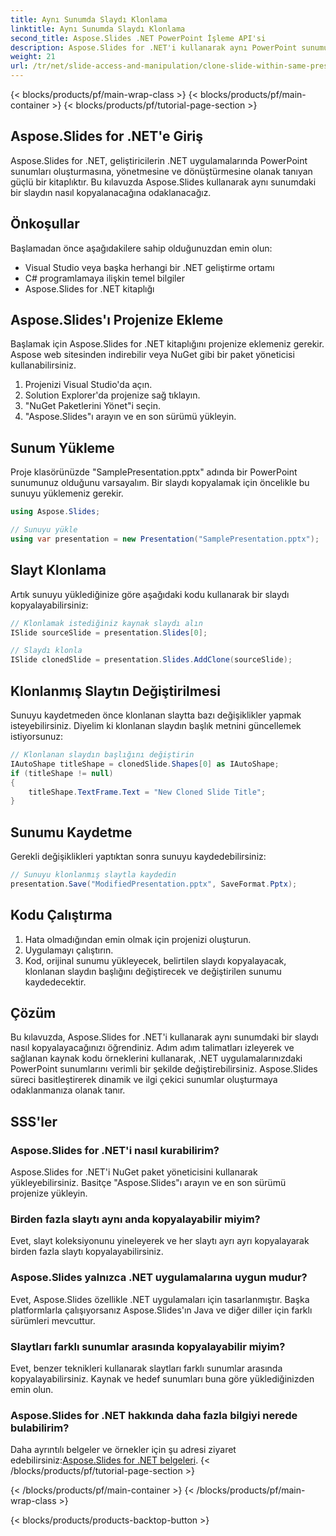 ```yaml
---
title: Aynı Sunumda Slaydı Klonlama
linktitle: Aynı Sunumda Slaydı Klonlama
second_title: Aspose.Slides .NET PowerPoint İşleme API'si
description: Aspose.Slides for .NET'i kullanarak aynı PowerPoint sunumundaki slaytları nasıl kopyalayacağınızı öğrenin. Sunumlarınızı verimli bir şekilde düzenlemek için eksiksiz kaynak kodu örnekleri içeren bu adım adım kılavuzu izleyin.
weight: 21
url: /tr/net/slide-access-and-manipulation/clone-slide-within-same-presentation/
---
```


{< blocks/products/pf/main-wrap-class >}
{< blocks/products/pf/main-container >}
{< blocks/products/pf/tutorial-page-section >}


## Aspose.Slides for .NET'e Giriş

Aspose.Slides for .NET, geliştiricilerin .NET uygulamalarında PowerPoint sunumları oluşturmasına, yönetmesine ve dönüştürmesine olanak tanıyan güçlü bir kitaplıktır. Bu kılavuzda Aspose.Slides kullanarak aynı sunumdaki bir slaydın nasıl kopyalanacağına odaklanacağız.

## Önkoşullar

Başlamadan önce aşağıdakilere sahip olduğunuzdan emin olun:

- Visual Studio veya başka herhangi bir .NET geliştirme ortamı
- C# programlamaya ilişkin temel bilgiler
- Aspose.Slides for .NET kitaplığı

## Aspose.Slides'ı Projenize Ekleme

Başlamak için Aspose.Slides for .NET kitaplığını projenize eklemeniz gerekir. Aspose web sitesinden indirebilir veya NuGet gibi bir paket yöneticisi kullanabilirsiniz.

1. Projenizi Visual Studio'da açın.
2. Solution Explorer'da projenize sağ tıklayın.
3. "NuGet Paketlerini Yönet"i seçin.
4. "Aspose.Slides"ı arayın ve en son sürümü yükleyin.

## Sunum Yükleme

Proje klasörünüzde "SamplePresentation.pptx" adında bir PowerPoint sunumunuz olduğunu varsayalım. Bir slaydı kopyalamak için öncelikle bu sunuyu yüklemeniz gerekir.

```csharp
using Aspose.Slides;

// Sunuyu yükle
using var presentation = new Presentation("SamplePresentation.pptx");
```

## Slayt Klonlama

Artık sunuyu yüklediğinize göre aşağıdaki kodu kullanarak bir slaydı kopyalayabilirsiniz:

```csharp
// Klonlamak istediğiniz kaynak slaydı alın
ISlide sourceSlide = presentation.Slides[0];

// Slaydı klonla
ISlide clonedSlide = presentation.Slides.AddClone(sourceSlide);
```

## Klonlanmış Slaytın Değiştirilmesi

Sunuyu kaydetmeden önce klonlanan slaytta bazı değişiklikler yapmak isteyebilirsiniz. Diyelim ki klonlanan slaydın başlık metnini güncellemek istiyorsunuz:

```csharp
// Klonlanan slaydın başlığını değiştirin
IAutoShape titleShape = clonedSlide.Shapes[0] as IAutoShape;
if (titleShape != null)
{
    titleShape.TextFrame.Text = "New Cloned Slide Title";
}
```

## Sunumu Kaydetme

Gerekli değişiklikleri yaptıktan sonra sunuyu kaydedebilirsiniz:

```csharp
// Sunuyu klonlanmış slaytla kaydedin
presentation.Save("ModifiedPresentation.pptx", SaveFormat.Pptx);
```

## Kodu Çalıştırma

1. Hata olmadığından emin olmak için projenizi oluşturun.
2. Uygulamayı çalıştırın.
3. Kod, orijinal sunumu yükleyecek, belirtilen slaydı kopyalayacak, klonlanan slaydın başlığını değiştirecek ve değiştirilen sunumu kaydedecektir.

## Çözüm

Bu kılavuzda, Aspose.Slides for .NET'i kullanarak aynı sunumdaki bir slaydı nasıl kopyalayacağınızı öğrendiniz. Adım adım talimatları izleyerek ve sağlanan kaynak kodu örneklerini kullanarak, .NET uygulamalarınızdaki PowerPoint sunumlarını verimli bir şekilde değiştirebilirsiniz. Aspose.Slides süreci basitleştirerek dinamik ve ilgi çekici sunumlar oluşturmaya odaklanmanıza olanak tanır.

## SSS'ler

### Aspose.Slides for .NET'i nasıl kurabilirim?

Aspose.Slides for .NET'i NuGet paket yöneticisini kullanarak yükleyebilirsiniz. Basitçe "Aspose.Slides"ı arayın ve en son sürümü projenize yükleyin.

### Birden fazla slaytı aynı anda kopyalayabilir miyim?

Evet, slayt koleksiyonunu yineleyerek ve her slaytı ayrı ayrı kopyalayarak birden fazla slaytı kopyalayabilirsiniz.

### Aspose.Slides yalnızca .NET uygulamalarına uygun mudur?

Evet, Aspose.Slides özellikle .NET uygulamaları için tasarlanmıştır. Başka platformlarla çalışıyorsanız Aspose.Slides'ın Java ve diğer diller için farklı sürümleri mevcuttur.

### Slaytları farklı sunumlar arasında kopyalayabilir miyim?

Evet, benzer teknikleri kullanarak slaytları farklı sunumlar arasında kopyalayabilirsiniz. Kaynak ve hedef sunumları buna göre yüklediğinizden emin olun.

### Aspose.Slides for .NET hakkında daha fazla bilgiyi nerede bulabilirim?

 Daha ayrıntılı belgeler ve örnekler için şu adresi ziyaret edebilirsiniz:[Aspose.Slides for .NET belgeleri](https://reference.aspose.com/slides/net/).
{< /blocks/products/pf/tutorial-page-section >}

{< /blocks/products/pf/main-container >}
{< /blocks/products/pf/main-wrap-class >}

{< blocks/products/products-backtop-button >}
